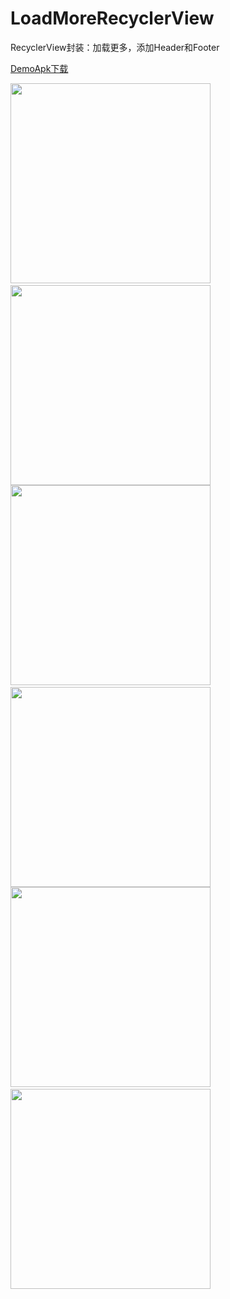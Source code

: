 # LoadMoreRecyclerView
RecyclerView封装：加载更多，添加Header和Footer

[DemoApk下载](https://fir.im/7k3w?release_id=595ca138959d696e38000781) <br/>

  <img src="https://github.com/wpq2014/android-blog-samples/blob/master/images/HeaderAndFooter.gif" width="320px"/>&nbsp;&nbsp;&nbsp;&nbsp;<img src="https://github.com/wpq2014/android-blog-samples/blob/master/images/LinearLayoutManager.gif" width="320px"/> <br/>
  <img src="https://github.com/wpq2014/android-blog-samples/blob/master/images/GridLayoutManager.gif" width="320px"/>&nbsp;&nbsp;&nbsp;&nbsp;<img src="https://github.com/wpq2014/android-blog-samples/blob/master/images/StaggeredGridLayoutManager.gif" width="320px"/> <br/>
  <img src="https://github.com/wpq2014/android-blog-samples/blob/master/images/MultiViewType1.gif" width="320px"/>&nbsp;&nbsp;&nbsp;&nbsp;<img src="https://github.com/wpq2014/android-blog-samples/blob/master/images/MultiViewType2.gif" width="320px"/> <br/>


